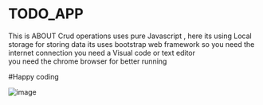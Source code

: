 # TODO_APP
This is ABOUT Crud operations uses pure Javascript , here its using Local storage for storing data 
its uses bootstrap web framework so you need the internet connection
you need a Visual code or text editor  
you need the chrome browser for better running  

#Happy coding

![image](https://user-images.githubusercontent.com/42669128/87792496-9a0abf80-c861-11ea-852f-53e05cf2c8cc.png)
